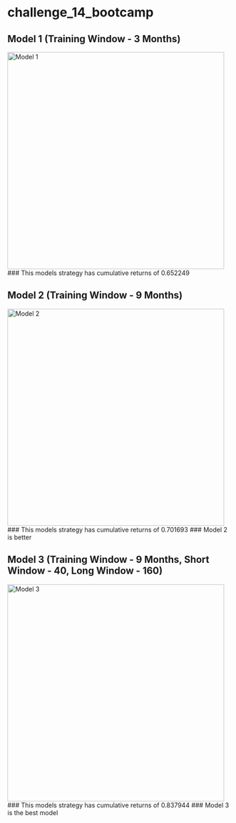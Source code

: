 # challenge_14_bootcamp

## Model 1 (Training Window - 3 Months)
<img width="486" alt="Model 1" src="https://user-images.githubusercontent.com/107518702/192128794-a8179bf2-fb03-428b-8690-bdb985b7a2dd.png">
### This models strategy has cumulative returns of 0.652249

## Model 2 (Training Window - 9 Months)
<img width="486" alt="Model 2" src="https://user-images.githubusercontent.com/107518702/192128798-633d143e-6a87-4d27-bc2e-48371988cee9.png">
### This models strategy has cumulative returns of 0.701693
### Model 2 is better

## Model 3 (Training Window - 9 Months, Short Window - 40, Long Window - 160)
<img width="486" alt="Model 3" src="https://user-images.githubusercontent.com/107518702/192128800-878b4431-9992-4d12-a763-2bdcb47d681b.png">
### This models strategy has cumulative returns of 0.837944
### Model 3 is the best model






